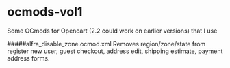 # ocmods-vol1
Some OCmods for Opencart (2.2 could work on earlier versions) that I use

#####alfra_disable_zone.ocmod.xml
Removes region/zone/state from register new user, guest checkout, address edit, shipping estimate, payment address forms.

